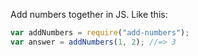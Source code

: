 Add numbers together in JS. Like this:

```js
var addNumbers = require("add-numbers");
var answer = addNumbers(1, 2); //=> 3
```
